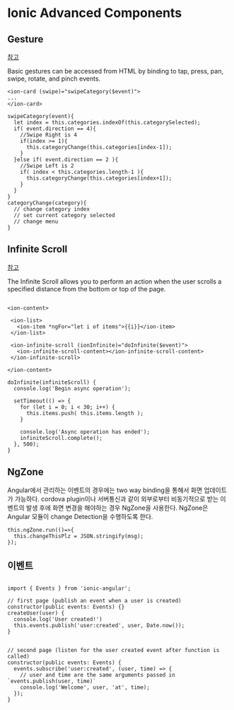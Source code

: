 # Ionic Advanced Components

## Gesture
[참고](https://ionicframework.com/docs/components/#gestures)

Basic gestures can be accessed from HTML by binding to tap, press, pan, swipe, rotate, and pinch events.

```
<ion-card (swipe)="swipeCategory($event)">
...
</ion-card>

swipeCategory(event){
  let index = this.categories.indexOf(this.categorySelected);
  if( event.direction == 4){
    //Swipe Right is 4
    if(index >= 1){
      this.categoryChange(this.categories[index-1]);
    }
  }else if( event.direction == 2 ){
    //Swipe Left is 2
    if( index < this.categories.length-1 ){
      this.categoryChange(this.categories[index+1]);
    }
  }
}
categoryChange(category){
  // change category index
  // set current category selected
  // change menu
}
```

## Infinite Scroll
[참고](https://ionicframework.com/docs/api/components/infinite-scroll/InfiniteScroll/)

The Infinite Scroll allows you to perform an action when the user scrolls a specified distance from the bottom or top of the page.

```

<ion-content>

 <ion-list>
   <ion-item *ngFor="let i of items">{{i}}</ion-item>
 </ion-list>

 <ion-infinite-scroll (ionInfinite)="doInfinite($event)">
   <ion-infinite-scroll-content></ion-infinite-scroll-content>
 </ion-infinite-scroll>

</ion-content>
```
```
doInfinite(infiniteScroll) {
  console.log('Begin async operation');

  setTimeout(() => {
    for (let i = 0; i < 30; i++) {
      this.items.push( this.items.length );
    }

    console.log('Async operation has ended');
    infiniteScroll.complete();
  }, 500);
}
```

## NgZone
Angular에서 관리하는 이벤트의 경우에는 two way binding을 통해서 화면 업데이트가 가능하다. cordova plugin이나 서버통신과 같이 외부로부터 비동기적으로 받는 이벤트의 발생 후에 화면 변경을 해야하는 경우 NgZone을 사용한다.
NgZone은 Angular 모듈이 change Detection을 수행하도록 한다.
```
this.ngZone.run(()=>{
  this.changeThisPlz = JSON.stringify(msg);
});
```

## 이벤트
```

import { Events } from 'ionic-angular';

// first page (publish an event when a user is created)
constructor(public events: Events) {}
createUser(user) {
  console.log('User created!')
  this.events.publish('user:created', user, Date.now());
}


// second page (listen for the user created event after function is called)
constructor(public events: Events) {
  events.subscribe('user:created', (user, time) => {
    // user and time are the same arguments passed in `events.publish(user, time)`
    console.log('Welcome', user, 'at', time);
  });
}

```

